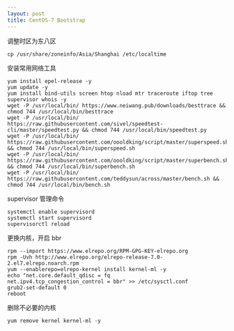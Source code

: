 ```yaml
---
layout: post
title: CentOS-7 Bootstrap
---
```

调整时区为东八区

    cp /usr/share/zoneinfo/Asia/Shanghai /etc/localtime

安装常用网络工具

    yum install epel-release -y 
    yum update -y 
    yum install bind-utils screen htop nload mtr traceroute iftop tree supervisor whois -y
    wget -P /usr/local/bin/ https://www.neiwang.pub/downloads/besttrace && chmod 744 /usr/local/bin/besttrace
    wget -P /usr/local/bin/ https://raw.githubusercontent.com/sivel/speedtest-cli/master/speedtest.py && chmod 744 /usr/local/bin/speedtest.py
    wget -P /usr/local/bin/ https://raw.githubusercontent.com/oooldking/script/master/superspeed.sh && chmod 744 /usr/local/bin/superspeed.sh
    wget -P /usr/local/bin/ https://raw.githubusercontent.com/oooldking/script/master/superbench.sh && chmod 744 /usr/local/bin/superbench.sh
    wget -P /usr/local/bin/ https://raw.githubusercontent.com/teddysun/across/master/bench.sh && chmod 744 /usr/local/bin/bench.sh

supervisor 管理命令

    systemctl enable supervisord
    systemctl start supervisord
    supervisorctl reload

更换内核，开启 bbr

    rpm --import https://www.elrepo.org/RPM-GPG-KEY-elrepo.org
    rpm -Uvh http://www.elrepo.org/elrepo-release-7.0-2.el7.elrepo.noarch.rpm
    yum --enablerepo=elrepo-kernel install kernel-ml -y
    echo "net.core.default_qdisc = fq
    net.ipv4.tcp_congestion_control = bbr" >> /etc/sysctl.conf
    grub2-set-default 0
    reboot

删除不必要的内核

    yum remove kernel kernel-ml -y